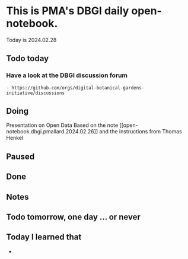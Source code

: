 

# This is PMA's DBGI daily open-notebook.

Today is 2024.02.28

## Todo today

### Have a look at the DBGI discussion forum
    - https://github.com/orgs/digital-botanical-gardens-initiative/discussions
###
###

## Doing

Presentation on Open Data 
Based on the note [[open-notebook.dbgi.pmallard.2024.02.26]] and the instructions from Thomas Henkel

## Paused

## Done

## Notes

## Todo tomorrow, one day ... or never

###
###
###


## Today I learned that

-